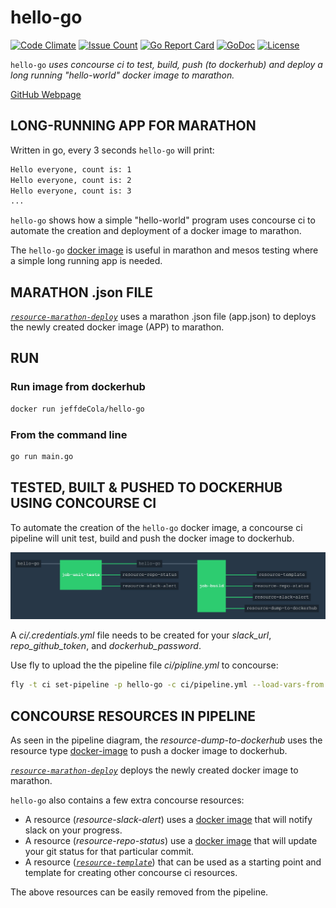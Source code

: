 # hello-go

[![Code Climate](https://codeclimate.com/github/JeffDeCola/hello-go/badges/gpa.svg)](https://codeclimate.com/github/JeffDeCola/hello-go)
[![Issue Count](https://codeclimate.com/github/JeffDeCola/hello-go/badges/issue_count.svg)](https://codeclimate.com/github/JeffDeCola/hello-go/issues)
[![Go Report Card](https://goreportcard.com/badge/jeffdecola/hello-go)](https://goreportcard.com/report/jeffdecola/hello-go)
[![GoDoc](https://godoc.org/github.com/JeffDeCola/hello-go?status.svg)](https://godoc.org/github.com/JeffDeCola/hello-go)
[![License](http://img.shields.io/:license-mit-blue.svg)](http://jeffdecola.mit-license.org)

`hello-go` _uses concourse ci to test, build, push (to dockerhub) and
deploy a long running "hello-world" docker image to marathon._

[GitHub Webpage](https://jeffdecola.github.io/hello-go/)

## LONG-RUNNING APP FOR MARATHON

Written in go, every 3 seconds `hello-go` will print:

```bash
Hello everyone, count is: 1
Hello everyone, count is: 2
Hello everyone, count is: 3
...
```

`hello-go` shows how a simple "hello-world" program uses concourse ci to
automate the creation and deployment of a docker image to marathon.

The `hello-go` [docker image](https://hub.docker.com/r/jeffdecola/hello-go)
is useful in marathon and mesos testing where a simple long running app is needed.

## MARATHON .json FILE

[_`resource-marathon-deploy`_](https://github.com/JeffDeCola/resource-marathon-deploy)
uses a marathon .json file (app.json) to deploys the newly created docker image
(APP) to marathon.

## RUN

### Run image from dockerhub

```bash
docker run jeffdeCola/hello-go
```

### From the command line

```bash
go run main.go
```

## TESTED, BUILT & PUSHED TO DOCKERHUB USING CONCOURSE CI

To automate the creation of the `hello-go` docker image, a concourse ci pipeline
will unit test, build and push the docker image to dockerhub.

![IMAGE - hello-go concourse ci piepline - IMAGE](pics/hello-go-pipeline.jpg)

A _ci/.credentials.yml_ file needs to be created for your _slack_url_, _repo_github_token_,
and _dockerhub_password_.

Use fly to upload the the pipeline file _ci/pipline.yml_ to concourse:

```bash
fly -t ci set-pipeline -p hello-go -c ci/pipeline.yml --load-vars-from ci/.credentials.yml
```

## CONCOURSE RESOURCES IN PIPELINE

As seen in the pipeline diagram, the _resource-dump-to-dockerhub_
uses the resource type
[docker-image](https://github.com/concourse/docker-image-resource)
to push a docker image to dockerhub.

[_`resource-marathon-deploy`_](https://github.com/JeffDeCola/resource-marathon-deploy)
deploys the newly created docker image to marathon.

`hello-go` also contains a few extra concourse resources:

* A resource (_resource-slack-alert_) uses a [docker image](https://hub.docker.com/r/cfcommunity/slack-notification-resource)
  that will notify slack on your progress.
* A resource (_resource-repo-status_) use a [docker image](https://hub.docker.com/r/dpb587/github-status-resource)
  that will update your git status for that particular commit.
* A resource ([_`resource-template`_](https://github.com/JeffDeCola/resource-template))
  that can be used as a starting point and template for creating other concourse
  ci resources.

The above resources can be easily removed from the pipeline.
